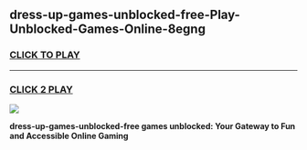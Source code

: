 
## dress-up-games-unblocked-free-Play-Unblocked-Games-Online-8egng
<h3>
<a href="https://premium76.site?title=dress-up-games-unblocked-free&ref=25A">CLICK TO PLAY</a></h3>
<hr>

<h3>
<a href="https://premium76.site?title=dress-up-games-unblocked-free&ref=25A">CLICK 2 PLAY</a>
  
</h3>

<a href="https://premium76.site?title=dress-up-games-unblocked-free&ref=25A"><img src="https://clearcache.store/games.png"></a>


**dress-up-games-unblocked-free games unblocked: Your Gateway to Fun and Accessible Online Gaming**
